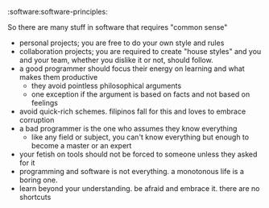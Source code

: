 :software:software-principles:

So there are many stuff in software that requires "common sense"

- personal projects; you are free to do your own style and rules
- collaboration projects; you are required to create "house styles" and you and your team, whether you dislike it or not, should follow.
- a good programmer should focus their energy on learning and what makes them productive
  - they avoid pointless philosophical arguments
  - one exception if the argument is based on facts and not based on feelings
- avoid quick-rich schemes. filipinos fall for this and loves to embrace corruption
- a bad programmer is the one who assumes they know everything
  - like any field or subject, you can't know everything but enough to become a master or an expert
- your fetish on tools should not be forced to someone unless they asked for it
- programming and software is not everything. a monotonous life is a boring one.
- learn beyond your understanding. be afraid and embrace it. there are no shortcuts

